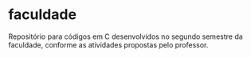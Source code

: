 # faculdade
Repositório para códigos em C desenvolvidos no segundo semestre da faculdade, conforme as atividades propostas pelo professor.
